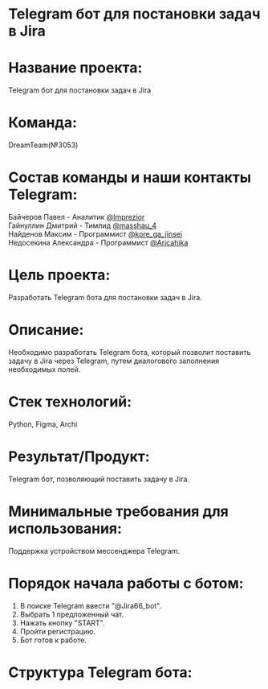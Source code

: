 # Telegram бот для постановки задач в Jira
# Название проекта:
Telegram бот для постановки задач в Jira

# Команда:
DreamTeam(№3053)

# Состав команды и наши контакты Telegram:  
Байчеров Павел - Аналитик [@Imprezior]()  
Гайнуллин Дмитрий - Тимлид [@masshau_4]()  
Найденов Максим - Программист [@kore_ga_jinsei]()  
Недосекина Александра - Программист [@Aricahika]()

# Цель проекта:
Разработать Telegram бота для постановки задач в Jira.

# Описание:
Необходимо разработать Telegram бота, который позволит поставить задачу в Jira через Telegram, путем диалогового заполнения необходимых полей.

# Стек технологий:
Python, Figma, Archi

# Результат/Продукт:
Telegram бот, позволяющий поставить задачу в Jira.

# Минимальные требования для использования:
Поддержка устройством мессенджера Telegram.

# Порядок начала работы с ботом:
1) В поиске Telegram ввести "@Jira66_bot".
2) Выбрать 1 предложенный чат.
3) Нажать кнопку "START".
4) Пройти регистрацию.
5) Бот готов к работе.

# Структура Telegram бота:
